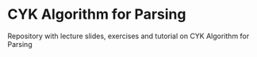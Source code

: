 # CYK Algorithm for Parsing
Repository with lecture slides, exercises and tutorial on CYK Algorithm for Parsing
